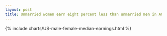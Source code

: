 ```yaml
---
layout: post
title: Unmarried women earn eight percent less than unmarried men in America
---
```


{% include charts/US-male-female-median-earnings.html %}